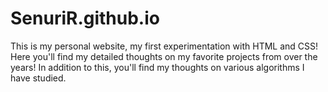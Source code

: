 # SenuriR.github.io
This is my personal website, my first experimentation with HTML and CSS!
Here you'll find my detailed thoughts on my favorite projects from over the years!
In addition to this, you'll find my thoughts on various algorithms I have studied.
